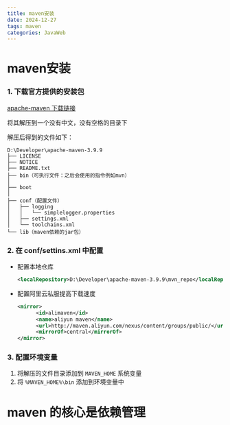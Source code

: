 ```yaml
---
title: maven安装
date: 2024-12-27
tags: maven
categories: JavaWeb
---
```


# maven安装

### 1. 下载官方提供的安装包

[apache-maven 下载链接](https://maven.apache.org/download.cgi) 

将其解压到一个没有中文，没有空格的目录下

解压后得到的文件如下：

```shell
D:\Developer\apache-maven-3.9.9
├── LICENSE
├── NOTICE
├── README.txt
├── bin（可执行文件：之后会使用的指令例如mvn）
│   
├── boot
│
├── conf（配置文件）
│   ├── logging
│   │   └── simplelogger.properties 
│   ├── settings.xml
│   └── toolchains.xml
└── lib（maven依赖的jar包）

```

### 2. 在 conf/settins.xml 中配置

- 配置本地仓库

    ```xml
    <localRepository>D:\Developer\apache-maven-3.9.9\mvn_repo</localRepository>
    ```

- 配置阿里云私服提高下载速度

    ```xml
    <mirror>
          <id>alimaven</id>
          <name>aliyun maven</name>
          <url>http://maven.aliyun.com/nexus/content/groups/public/</url>
          <mirrorOf>central</mirrorOf>
    </mirror>
    ```

### 3. 配置环境变量

1. 将解压的文件目录添加到 `MAVEN_HOME` 系统变量
2. 将 `%MAVEN_HOME%\bin` 添加到环境变量中

# maven 的核心是依赖管理

